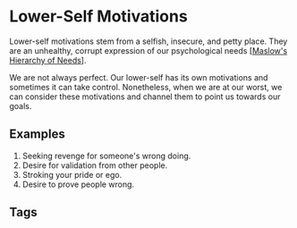 # Lower-Self Motivations

Lower-self motivations stem from a selfish, insecure, and petty place. They are an unhealthy, corrupt expression of our psychological needs [[Maslow's Hierarchy of Needs](https://en.wikipedia.org/wiki/Maslow's_hierarchy_of_needs)].  

We are not always perfect. Our lower-self has its own motivations and sometimes it can take control. Nonetheless, when we are at our worst, we can consider these motivations and channel them to point us towards our goals. 

## Examples
1. Seeking revenge for someone's wrong doing.  
2. Desire for validation from other people.  
3. Stroking your pride or ego.  
4. Desire to prove people wrong.  

## Tags
